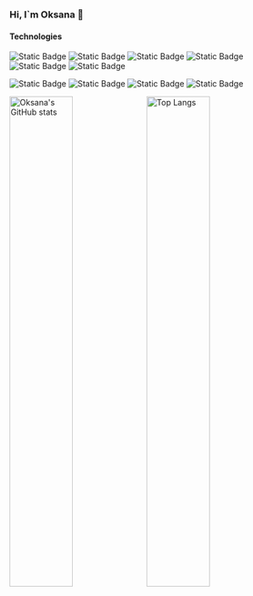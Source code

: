 ### Hi, I`m Oksana 👋




####  Technologies


![Static Badge](https://img.shields.io/badge/React-black?style=flat&logo=react)
![Static Badge](https://img.shields.io/badge/Java%20Script-black?style=flat&logo=javascript)
![Static Badge](https://img.shields.io/badge/Type%20Script-black?logo=typescript)
![Static Badge](https://img.shields.io/badge/Node.js-black?logo=nodedotjs)
![Static Badge](https://img.shields.io/badge/CSS-black?style=flat&logo=css3)
![Static Badge](https://img.shields.io/badge/HTML-black?style=flat&logo=html5)


![Static Badge](https://img.shields.io/badge/Redux-black?logo=redux)
![Static Badge](https://img.shields.io/badge/React%20Router-black?logo=reactrouter)
![Static Badge](https://img.shields.io/badge/Styled%20components-black?logo=styledcomponents)
![Static Badge](https://img.shields.io/badge/Axios-black?logo=axios)





<img  width="47%" alt="Oksana's GitHub stats" src="https://github-readme-stats.vercel.app/api?username=oksanamarusich&show_icons=true&theme=transparent&title_color=000000&text_color=41424C&icon_color=FFFF00&hide_border=true"/>


<img  width="47%" alt="Top Langs" src="https://github-readme-stats.vercel.app/api/top-langs/?username=oksanamarusich&layout=compact&title_color=000000&text_color=41424C&hide_border=true"/>










